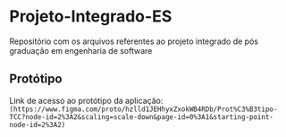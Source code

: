 # Projeto-Integrado-ES
Repositório com os arquivos referentes ao projeto integrado de pós graduação em engenharia de software

## Protótipo

Link de acesso ao protótipo da aplicação: 
` (https://www.figma.com/proto/hzlld1JEHhyxZxokWB4RDb/Prot%C3%B3tipo-TCC?node-id=2%3A2&scaling=scale-down&page-id=0%3A1&starting-point-node-id=2%3A2) `
